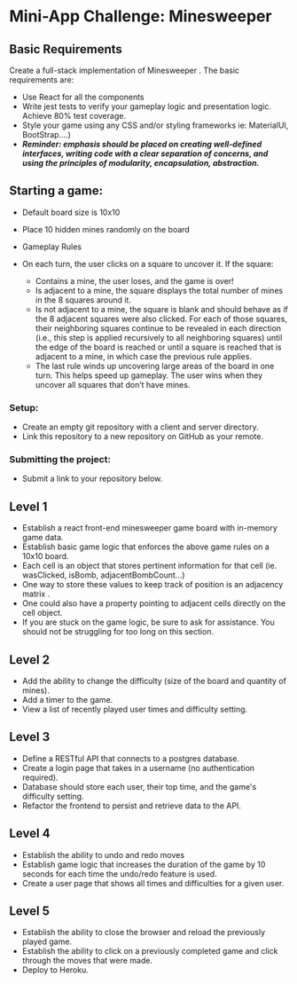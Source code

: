 # Mini-App Challenge: Minesweeper
## Basic Requirements
Create a full-stack implementation of Minesweeper  . The basic requirements are:

- Use React for all the components
- Write jest tests to verify your gameplay logic and presentation logic. Achieve 80% test coverage.
- Style your game using any CSS and/or styling frameworks ie: MaterialUI, BootStrap....)
- ***Reminder: emphasis should be placed on creating well-defined interfaces, writing code with a clear separation of concerns, and using the principles of modularity, encapsulation, abstraction.***

## Starting a game:
- Default board size is 10x10
- Place 10 hidden mines randomly on the board
- Gameplay Rules
- On each turn, the user clicks on a square to uncover it. If the square:

  - Contains a mine, the user loses, and the game is over!
  - Is adjacent to a mine, the square displays the total number of mines in the 8 squares around it.
  - Is not adjacent to a mine, the square is blank and should behave as if the 8 adjacent squares were also clicked. For each of those squares, their neighboring squares continue to be revealed in each direction (i.e., this step is applied recursively to all neighboring squares) until the edge of the board is reached or until a square is reached that is adjacent to a mine, in which case the previous rule applies.
  - The last rule winds up uncovering large areas of the board in one turn. This helps speed up gameplay. The user wins when they uncover all squares that don’t have mines.

### Setup:
- Create an empty git repository with a client and server directory.
- Link this repository to a new repository on GitHub as your remote.
### Submitting the project:
- Submit a link to your repository below.

## Level 1
- Establish a react front-end minesweeper game board with in-memory game data.
- Establish basic game logic that enforces the above game rules on a 10x10 board.
- Each cell is an object that stores pertinent information for that cell (ie. wasClicked, isBomb, adjacentBombCount...)
- One way to store these values to keep track of position is an adjacency matrix  .
- One could also have a property pointing to adjacent cells directly on the cell object.
- If you are stuck on the game logic, be sure to ask for assistance. You should not be struggling for too long on this section.

## Level 2
- Add the ability to change the difficulty (size of the board and quantity of mines).
- Add a timer to the game.
- View a list of recently played user times and difficulty setting.

## Level 3
- Define a RESTful API that connects to a postgres database.
- Create a login page that takes in a username (no authentication required).
- Database should store each user, their top time, and the game's difficulty setting.
- Refactor the frontend to persist and retrieve data to the API.

## Level 4
- Establish the ability to undo and redo moves
- Establish game logic that increases the duration of the game by 10 seconds for each time the undo/redo feature is used.
- Create a user page that shows all times and difficulties for a given user.

## Level 5
- Establish the ability to close the browser and reload the previously played game.
- Establish the ability to click on a previously completed game and click through the moves that were made.
- Deploy to Heroku.
